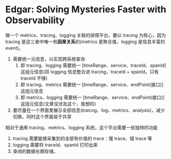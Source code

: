 # Edgar: Solving Mysteries Faster with Observability

做一个 metrics、tracing、logging 关联的排障平台，要以 tracing 为核心，因为 tracing 是这三者中唯一有**因果关系**的(metrics 是聚合值，logging 是信息丰富的 event)。

1. 需要统一元信息，以实现跨系统查询
   1. 即 tracing、logging 需要统一 [timeRange、service、traceId、spanId] 这组元信息(将 logging 信息整合进 tracing，traceId + spanId，只有 traceId 不够)
   2. 即 tracing、metrics 需要统一 [timeRange、service、endPoint(接口)] 这组元信息
   3. 即 metrics、logging 需要统一 [timeRange、service、endPoint(接口)] 这组元信息(文章没涉及这个，我想的)
2. 要尽量在一个界面里展示全部信息(traicng、log、metrics、analysis)，减少切换，同时这个界面易于共享

相对于通用 tracing、metrics、logging 系统，这个平台需要一些独特的功能

1. tracing 需要能够采集到的全部有价值的 trace：慢 trace、错 trace 等
2. logging 需要将 traceId、spanId 打印出来
3. 查询的数据长期存储。
